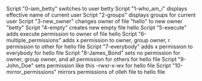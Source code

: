 Script "0-iam_betty" switches to user betty
Script "1-who_am_i" displays effective name of current user
Script "2-groups" displays groups for current user
Script "3-new_owner" changes owner of file "hello" to new owner "betty"
Script "4-empty" creates new empty file hello
Script "5-execute" adds execute permission to owner of file hello
Script "6-multiple_permissions" adds x permission to owner, group owner, r permission to other for hello file
Script "7-everybody" adds x permission to everybody for hello file
Script "8-James_Bond" sets no permission for owner, group owner, and all permission for others for hello file
Script "9-John_Doe" sets permission like this -rwxr-x-wx for hello file
Script "10-mirror_permissions" mirrors permissions of olleh file to hello file
